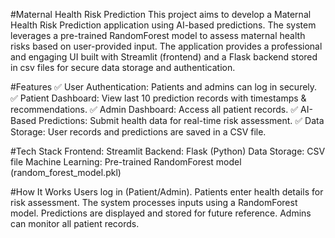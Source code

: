 #Maternal Health Risk Prediction
This project aims to develop a Maternal Health Risk Prediction application using AI-based predictions. The system leverages a pre-trained RandomForest model to assess maternal health risks based on user-provided input. The application provides a professional and engaging UI built with Streamlit (frontend) and a Flask backend stored in csv files for secure data storage and authentication.

#Features
✅ User Authentication: Patients and admins can log in securely.
✅ Patient Dashboard: View last 10 prediction records with timestamps & recommendations.
✅ Admin Dashboard: Access all patient records.
✅ AI-Based Predictions: Submit health data for real-time risk assessment.
✅ Data Storage: User records and predictions are saved in a CSV file.



#Tech Stack
Frontend: Streamlit
Backend: Flask (Python)
Data Storage: CSV file
Machine Learning: Pre-trained RandomForest model (random_forest_model.pkl)

#How It Works
Users log in (Patient/Admin).
Patients enter health details for risk assessment.
The system processes inputs using a RandomForest model.
Predictions are displayed and stored for future reference.
Admins can monitor all patient records.
